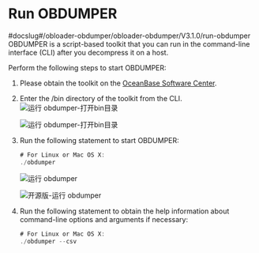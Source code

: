 Run OBDUMPER 
=================================
#docslug#/obloader-obdumper/obloader-obdumper/V3.1.0/run-obdumper
OBDUMPER is a script-based toolkit that you can run in the command-line interface (CLI) after you decompress it on a host.

Perform the following steps to start OBDUMPER:

1. Please obtain the toolkit on the [OceanBase Software Center](https://www.oceanbase.com/en/softwareCenter/community).

   

2. Enter the /bin directory of the toolkit from the CLI.![运行 obdumper-打开bin目录](https://help-static-aliyun-doc.aliyuncs.com/assets/img/en-US/5310126461/p410600.png)

   ![运行 obdumper-打开bin目录](https://help-static-aliyun-doc.aliyuncs.com/assets/img/en-US/9437126461/p410682.png)
   

3. Run the following statement to start OBDUMPER:

   ```javascript
   # For Linux or Mac OS X: 
   ./obdumper
   ```

   

   ![运行 obdumper](https://help-static-aliyun-doc.aliyuncs.com/assets/img/en-US/9437126461/p410683.png)

   ![开源版-运行 obdumper](https://help-static-aliyun-doc.aliyuncs.com/assets/img/en-US/9437126461/p410684.png)
   

4. Run the following statement to obtain the help information about command-line options and arguments if necessary:

   ```javascript
   # For Linux or Mac OS X: 
   ./obdumper --csv
   ```

   



